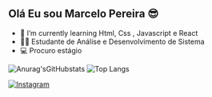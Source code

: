 ## Olá Eu sou Marcelo Pereira 😎

- 🌱 I’m currently learning Html, Css , Javascript e React
- 👨‍🎓 Estudante de Análise e Desenvolvimento de Sistema
- 💻 Procuro estágio

![Anurag'sGitHubstats](https://github-readme-stats.vercel.app/api?username=marcelopereira&show_icons=true&theme=shadow_red)
![Top Langs](https://github-readme-stats.vercel.app/api/top-langs/?username=bolivarpr&layout=compact)

[![Instagram](https://img.shields.io/badge/Instagram-E4405F?style=for-the-badge&logo=instagram&logoColor=white)](https://www.instagram.com/bolivarpr_/)
